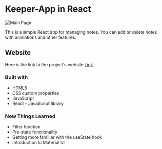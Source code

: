 # Keeper-App in React

![Main Page](Keeper_app/src/components/screenshots/main.png)

This is a simple React app for managing notes. You can add or delete notes with animations and other features.

## Website

Here is the link to the project's website [Link](https://iamankit7667.github.io/Keeper-app/).

### Built with
- HTML5
- CSS custom properties
- JavaScript
- React - JavaScript library

### New Things Learned
- Filter function
- Pre-state functionality
- Getting more familiar with the useState hook
- Introduction to Material UI